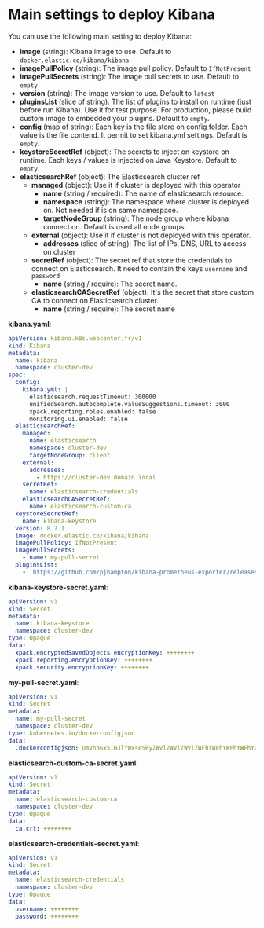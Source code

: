 # Main settings to deploy Kibana

You can use the following main setting to deploy Kibana:
- **image** (string): Kibana image to use. Default to `docker.elastic.co/kibana/kibana`
- **imagePullPolicy** (string): The image pull policy. Default to `IfNotPresent`
- **imagePullSecrets** (string): The image pull secrets to use. Default to `empty`
- **version** (string): The image version to use. Default to `latest`
- **pluginsList** (slice of string): The list of plugins to install on runtime (just before run Kibana). Use it for test purpose. For production, please build custom image to embedded your plugins. Default to `empty`.
- **config** (map of string): Each key is the file store on config folder. Each value is the file contend. It permit to set kibana.yml settings. Default is `empty`.
- **keystoreSecretRef** (object): The secrets to inject on keystore on runtime. Each keys / values is injected on Java Keystore. Default to `empty`.
- **elasticsearchRef** (object): The Elasticsearch cluster ref
  - **managed** (object): Use it if cluster is deployed with this operator
    - **name** (string / required): The name of elasticsearch resource.
    - **namespace** (string): The namespace where cluster is deployed on. Not needed if is on same namespace.
    - **targetNodeGroup** (string): The node group where kibana connect on. Default is used all node groups.
  - **external** (object): Use it if cluster is not deployed with this operator.
    - **addresses** (slice of string): The list of IPs, DNS, URL to access on cluster
  - **secretRef** (object): The secret ref that store the credentials to connect on Elasticsearch. It need to contain the keys `username` and `password`
    - **name** (string / require): The secret name.
  - **elasticsearchCASecretRef** (object). It's the secret that store custom CA to connect on Elasticsearch cluster.
    - **name** (string / require): The secret name

**kibana.yaml**:
```yaml
apiVersion: kibana.k8s.webcenter.fr/v1
kind: Kibana
metadata:
  name: kibana
  namespace: cluster-dev
spec:
  config:
    kibana.yml: |
      elasticsearch.requestTimeout: 300000
      unifiedSearch.autocomplete.valueSuggestions.timeout: 3000
      xpack.reporting.roles.enabled: false
      monitoring.ui.enabled: false
  elasticsearchRef:
    managed:
      name: elasticsearch
      namespace: cluster-dev
      targetNodeGroup: client
    external:
      addresses:
        - https://cluster-dev.domain.local
    secretRef:
      name: elasticsearch-credentials
    elasticsearchCASecretRef:
      name: elasticsearch-custom-ca
  keystoreSecretRef:
    name: kibana-keystore
  version: 8.7.1
  image: docker.elastic.co/kibana/kibana
  imagePullPolicy: IfNotPresent
  imagePullSecrets:
    - name: my-pull-secret
  pluginsList:
    - 'https://github.com/pjhampton/kibana-prometheus-exporter/releases/download/8.10.0/kibana-prometheus-exporter-8.10.0.zip'
```

**kibana-keystore-secret.yaml**:
```yaml
apiVersion: v1
kind: Secret
metadata:
  name: kibana-keystore
  namespace: cluster-dev
type: Opaque
data:
  xpack.encryptedSavedObjects.encryptionKey: ++++++++
  xpack.reporting.encryptionKey: ++++++++
  xpack.security.encryptionKey: ++++++++
```

**my-pull-secret.yaml**:
```yaml
apiVersion: v1
kind: Secret
metadata:
  name: my-pull-secret
  namespace: cluster-dev
type: kubernetes.io/dockerconfigjson
data:
  .dockerconfigjson: UmVhbGx5IHJlYWxseSByZWVlZWVlZWVlZWFhYWFhYWFhYWFhYWFhYWFhYWFhYWFhYWFhYWxsbGxsbGxsbGxsbGxsbGxsbGxsbGxsbGxsbGxsbGx5eXl5eXl5eXl5eXl5eXl5eXl5eSBsbGxsbGxsbGxsbGxsbG9vb29vb29vb29vb29vb29vb29vb29vb29vb25ubm5ubm5ubm5ubm5ubm5ubm5ubm5ubmdnZ2dnZ2dnZ2dnZ2dnZ2dnZ2cgYXV0aCBrZXlzCg==
```

**elasticsearch-custom-ca-secret.yaml**:
```yaml
apiVersion: v1
kind: Secret
metadata:
  name: elasticsearch-custom-ca
  namespace: cluster-dev
type: Opaque
data:
  ca.crt: ++++++++
```

**elasticsearch-credentials-secret.yaml**:
```yaml
apiVersion: v1
kind: Secret
metadata:
  name: elasticsearch-credentials
  namespace: cluster-dev
type: Opaque
data:
  username: ++++++++
  password: ++++++++
```